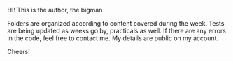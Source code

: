HI! This is the author, the bigman 

Folders are organized according to content covered during the week. 
Tests are being updated as weeks go by, practicals as well. If there are any errors in the code, feel free to contact me.
My details are public on my account. 

Cheers!

